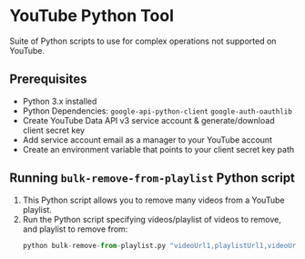 # YouTube Python Tool
Suite of Python scripts to use for complex operations not supported on YouTube.

## Prerequisites
- Python 3.x installed
- Python Dependencies: `google-api-python-client` `google-auth-oauthlib`
- Create YouTube Data API v3 service account & generate/download client secret key
- Add service account email as a manager to your YouTube account
- Create an environment variable that points to your client secret key path

## Running `bulk-remove-from-playlist` Python script
1. This Python script allows you to remove many videos from a YouTube playlist.
2. Run the Python script specifying videos/playlist of videos to remove, and playlist to remove from:
    ```python
    python bulk-remove-from-playlist.py "videoUrl1,playlistUrl1,videoUrl2,videoUrl3" "playlist_url"
    ```